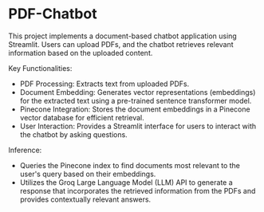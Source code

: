 # PDF-Chatbot
This project implements a document-based chatbot application using Streamlit. Users can upload PDFs, and the chatbot retrieves relevant information based on the uploaded content.

Key Functionalities:

- PDF Processing: Extracts text from uploaded PDFs.
- Document Embedding: Generates vector representations (embeddings) for the extracted text using a pre-trained sentence transformer model.
- Pinecone Integration: Stores the document embeddings in a Pinecone vector database for efficient retrieval.
- User Interaction: Provides a Streamlit interface for users to interact with the chatbot by asking questions.

Inference:

- Queries the Pinecone index to find documents most relevant to the user's query based on their embeddings.
- Utilizes the Groq Large Language Model (LLM) API to generate a response that incorporates the retrieved information from the PDFs and provides contextually relevant answers.
